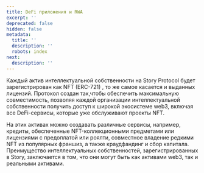 ```yaml
---
title: DeFi приложения и RWA
excerpt: ''
deprecated: false
hidden: false
metadata:
  title: ''
  description: ''
  robots: index
next:
  description: ''
---
```

Каждый актив интеллектуальной собственности на Story Protocol будет зарегистрирован как NFT (ERC-721) , то же самое касается и выданных лицензий. Протокол создан так,чтобы обеспечить максимальную совместимость, позволяя каждой организации интеллектуальной собственности получить доступ к широкой экосистеме web3, включая все DeFi-сервисы, которые уже обслуживают проекты NFT.

На этих активах можно создавать различные сервисы, например, кредиты, обеспеченные NFT-коллекционными предметами или лицензиями с предоплатой или роялти, совместное владение редкими NFT из популярных франшиз, а также краудфандинг и сбор капитала. Преимущество интеллектуальных собственностей, зарегистрированных в Story, заключается в том, что они могут быть как активами web3, так и реальными активами.

